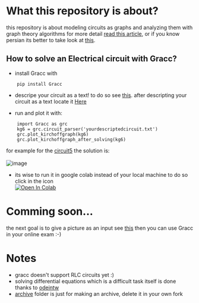 # What this repository is about?
this repository is about modeling circuits as graphs and
analyzing them with graph theory algorithms for more detail
<a href=http://diposit.ub.edu/dspace/bitstream/2445/170548/1/170548.pdf>read this article</a>,
or if you know persian its better to take look at <a href=https://github.com/Mehrdadghassabi/Gracc/blob/master/Docs/main/main.pdf>this</a>.

## How to solve an Electrical circuit with Gracc?
- install Gracc with
```
    pip install Gracc
```
- descripe your circuit as a text! to do so see <a href=https://github.com/Mehrdadghassabi/Gracc/blob/master/circuits/README.md>this</a>.
after descripting your circuit as a text locate it <a href=https://github.com/Mehrdadghassabi/Gracc/tree/master/circuits>
Here</a>

- run and plot it with:
```
    import Gracc as grc
    kg6 = grc.circuit_parser('yourdescriptedcircuit.txt')
    grc.plot_kirchoffgraph(kg6)
    grc.plot_kirchoffgraph_after_solving(kg6)
```
for example for the <a href=https://github.com/Mehrdadghassabi/Gracc/blob/master/circuits/circuit5.txt>
circuit5</a> the solution is: </br>
</br>
![image](https://user-images.githubusercontent.com/53050138/184504011-aa7d2716-6cae-4d13-bfcf-076be7483a6b.png)

- its wise to run it in google colab instead of your local machine to do so click in the icon </br>
[![Open In Colab](https://colab.research.google.com/assets/colab-badge.svg)](https://colab.research.google.com/github/Mehrdadghassabi/Gracc/blob/master/Gracc.ipynb)

# Comming soon...
the next goal is to give a picture as an input see <a href=https://github.com/estineali/Hand-Drawn-Circuits>
this</a> then you can use Gracc in your online exam :-)

# Notes
- gracc doesn't support RLC circuits yet :)
- solving differential equations which is a difficult task itself is done thanks to <a href=https://github.com/WarrenWeckesser/odeintw>
odeintw</a>
- <a href=https://github.com/Mehrdadghassabi/Gracc/tree/master/Archive>archive</a> folder is just for making an archive, delete it in your own fork
